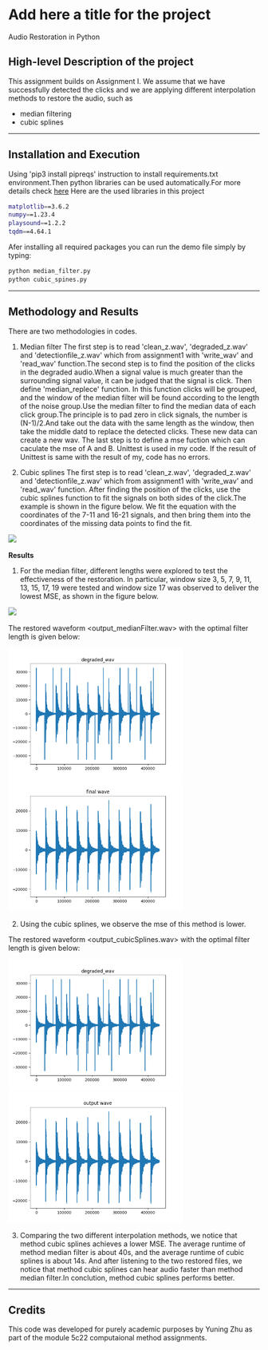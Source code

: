 # Add here a title for the project
Audio Restoration in Python
 
## High-level Description of the project
This assignment builds on Assignment I. We assume that we have successfully detected the clicks and we are applying different interpolation methods to restore the audio, such as
- median filtering
- cubic splines

---

## Installation and Execution

Using 'pip3 install pipreqs' instruction to install requirements.txt environment.Then python libraries can be used automatically.For more details check [here](https://github.com/bndr/pipreqs)
Here are the used libraries in this project

```sh
matplotlib==3.6.2
numpy==1.23.4
playsound==1.2.2
tqdm==4.64.1
```


Afer installing all required packages you can run the demo file simply by typing:
```sh
python median_filter.py
python cubic_spines.py
```
---

## Methodology and Results
There are two methodologies in codes. 
1. Median filter 
The first step is to read 'clean_z.wav', 'degraded_z.wav' and 'detectionfile_z.wav' which from assignment1 with 'write_wav' and 'read_wav' function.The second step is to find the position of the clicks in the degraded audio.When a signal value is much greater than the surrounding signal value, it can be judged that the signal is click. Then define 'median_replece' function. In this function clicks will be grouped, and the window of the median filter will be found according to the length of the noise group.Use the median filter to find the median data of each click group.The principle is to pad zero in click signals, the number is (N-1)/2.And take out the data with the same length as the window, then take the middle datd to replace the detected clicks. These new data can create a new wav. The last step is to define a mse fuction which can caculate the mse of A and B. Unittest is used in my code. If the result  of Unittest is same with the result of my, code has no errors.

2. Cubic splines
The first step is to read 'clean_z.wav', 'degraded_z.wav' and 'detectionfile_z.wav' which from assignment1 with 'write_wav' and 'read_wav' function. After finding the position of the clicks, use the cubic splines function to fit the signals on both sides of the click.The example is shown in the figure below. We fit the equation with the coordinates of the 7-11 and 16-21 signals, and then bring them into the coordinates of the missing data points to find the fit.

<img src="cubic splines.JPG" width="350">



**Results**

1. For the median filter, different lengths were explored to test the effectiveness of the restoration. In particular, window size 3, 5, 7, 9, 11, 13, 15, 17, 19 were tested and window size 17 was observed to deliver the lowest MSE, as shown in the figure below.

<img src="mse vs window-size.PNG" width="350">

The restored waveform <output_medianFilter.wav> with the optimal filter length is given below:

<img src="median_degraded_wav.PNG" width="350">
<img src="median_final_wav.PNG" width="350">



2. Using the cubic splines, we observe the mse of this method is lower.

The restored waveform <output_cubicSplines.wav> with the optimal filter length is given below:

<img src="cubic_degraded_wav.PNG" width="350">
<img src="cubic_final_wav.PNG" width="350">


3. Comparing the two different interpolation methods, we notice that method cubic splines achieves a lower MSE. The average runtime of method median filter is about 40s, and the average runtime of cubic splines is about 14s. And after listening to the two restored files, we notice that method cubic splines can hear audio faster than method median filter.In conclution, method cubic splines performs better.


---
## Credits

This code was developed for purely academic purposes by Yuning Zhu as part of the module 5c22 computaional method assignments.







